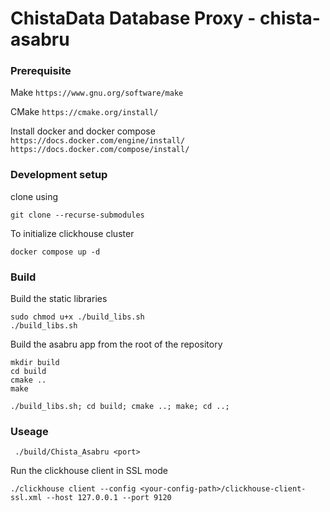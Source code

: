 # ChistaData Database Proxy - chista-asabru

### Prerequisite

Make
`https://www.gnu.org/software/make`

CMake
`https://cmake.org/install/`

Install docker and docker compose
`https://docs.docker.com/engine/install/`
`https://docs.docker.com/compose/install/`
### Development setup
clone using 
```
git clone --recurse-submodules
````

To initialize clickhouse cluster
```
docker compose up -d
```

### Build

Build the static libraries 

```
sudo chmod u+x ./build_libs.sh
./build_libs.sh
```

Build the asabru app from  the root of the repository

```
mkdir build
cd build
cmake ..
make
```

```
./build_libs.sh; cd build; cmake ..; make; cd ..;
```

### Useage

```
 ./build/Chista_Asabru <port>
```

Run the clickhouse client in SSL mode
```
./clickhouse client --config <your-config-path>/clickhouse-client-ssl.xml --host 127.0.0.1 --port 9120
```